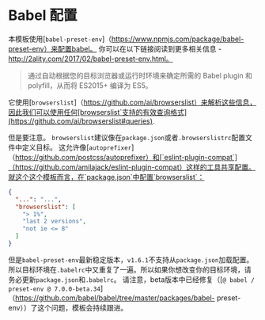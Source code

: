 # Babel 配置

本模板使用[`babel-preset-env`]（https://www.npmjs.com/package/babel-preset-env）来配置babel。 你可以在以下链接阅读到更多相关信息 - http://2ality.com/2017/02/babel-preset-env.html。

> 通过自动根据您的目标浏览器或运行时环境来确定所需的 Babel plugin 和 polyfill，从而将 ES2015+ 编译为 ES5。

它使用[`browserslist`]（https://github.com/ai/browserslist）来解析这些信息，因此我们可以使用任何[browserslist`支持的有效查询格式](https://github.com/ai/browserslist#queries).

但是要注意。 `browserslist`建议像在`package.json`或者`.browserslistrc`配置文件中定义目标。 这允许像[`autoprefixer`]（https://github.com/postcss/autoprefixer）和[`eslint-plugin-compat`]（https://github.com/amilajack/eslint-plugin-compat）这样的工具共享配置。就这个这个模板而言，在`package.json`中配置`browserslist`：

```json
{
  "...": "...",
  "browserslist": [ 
    "> 1%",
    "last 2 versions", 
    "not ie <= 8"
  ]
}
```

但是`babel-preset-env`最新稳定版本，`v1.6.1`不支持从`package.json`加载配置。 所以目标环境在`.babelrc`中又重复了一遍。所以如果你想改变你的目标环境，请务必更新`package.json`和`.babelrc`。 请注意，beta版本中已经修复（[`@ babel / preset-env @ 7.0.0-beta.34`]（https://github.com/babel/babel/tree/master/packages/babel- preset-env））了这个问题，模板会持续跟进。

